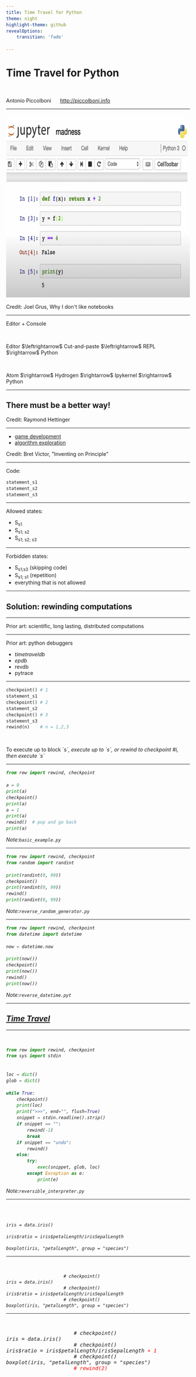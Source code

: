 ```yaml
---
title: Time Travel for Python
theme: night
highlight-theme: github
revealOptions:
    transition: 'fade'

---
```


# Time Travel for Python

<br>

 Antonio Piccolboni $\quad$ http://piccolboni.info


---


<img src="43e23413eafb9c2c6c81e6ad8a6d5a67.png" height="500px">

Credit: Joel Grus, Why I don't like notebooks

---


Editor + Console

<br>


<p class="fragment"> Editor $\leftrightarrow$ Cut-and-paste $\leftrightarrow$ REPL
$\rightarrow$ Python</p>


<br>



<p class="fragment">Atom $\rightarrow$   Hydrogen $\rightarrow$
Ipykernel $\rightarrow$ Python</p>

---

## There must be a better way!

Credit: Raymond Hettinger




---

- [game development](https://youtu.be/EGqwXt90ZqA?t=829)
- [algorithm exploration](https://youtu.be/PUv66718DII?t=1225)

Credit: Bret Victor, "Inventing on Principle"

---

Code:
```python
statement_s1
statement_s2
statement_s3
```

---


Allowed states:

  - S<sub>s1</sub>
  - S<sub>s1; s2</sub>
  - S<sub>s1; s2; s3</sub>

---

Forbidden states:

  - S<sub>s1;s3</sub> (skipping code)
  - S<sub>s1; s1</sub> (repetition)
  - everything that is not allowed



---

## Solution: rewinding computations


---


Prior art: scientific, long lasting, distributed computations


---

Prior art: python debuggers

- *timetraveldb*
- *epdb*
- revdb
- pytrace


---



```python
checkpoint() # 1
statement_s1
checkpoint() # 2
statement_s2
checkpoint() # 3
statement_s3
rewind(n)    # n = 1,2,3
```

<br>

<p class="fragment">To execute up to block `s<i>`, execute up to
`s<i-1>`, or rewind to checkpoint #i, then execute `s<i>`</p>

---


```python
from rew import rewind, checkpoint

a = 0
print(a)
checkpoint()
print(a)
a = 1
print(a)
rewind()  # pop and go back
print(a)
```

Note:`basic_example.py`

---



```python
from rew import rewind, checkpoint
from random import randint

print(randint(0, 99))
checkpoint()
print(randint(0, 99))
rewind()
print(randint(0, 99))
```

Note:`reverse_random_generator.py`

---


```python
from rew import rewind, checkpoint
from datetime import datetime

now = datetime.now

print(now())
checkpoint()
print(now())
rewind()
print(now())
```

Note:`reverse_datetime.pyt`

---

## [Time Travel](https://youtu.be/SR5BfQ4rEqQ?t=160)

---

&nbsp;

```python
from rew import rewind, checkpoint
from sys import stdin


loc = dict()
glob = dict()

while True:
    checkpoint()
    print(loc)
    print(">>>", end="", flush=True)
    snippet = stdin.readline().strip()
    if snippet == "":
        rewind(-1)
        break
    if snippet == "undo":
        rewind()
    else:
        try:
            exec(snippet, glob, loc)
        except Exception as e:
            print(e)
```

Note:`reversible_interpreter.py`


---

&nbsp;


```

iris = data.iris()

iris$ratio = iris$petalLength/irisSepalLength

boxplot(iris, "petalLength", group = "species")

```

---

&nbsp;


```
                      # checkpoint()
iris = data.iris()
                      # checkpoint()
iris$ratio = iris$petalLength/irisSepalLength
                      # checkpoint()
boxplot(iris, "petalLength", group = "species")

```


---

&nbsp;


<pre>
                      # checkpoint()
iris = data.iris()
                      # checkpoint()
iris$ratio = iris$petalLength/irisSepalLength <span style="color:red;">+ 1</span>
                      # checkpoint()
boxplot(iris, "petalLength", group = "species")
                      <span style="color:red;"># rewind(2)</span>
</pre>
